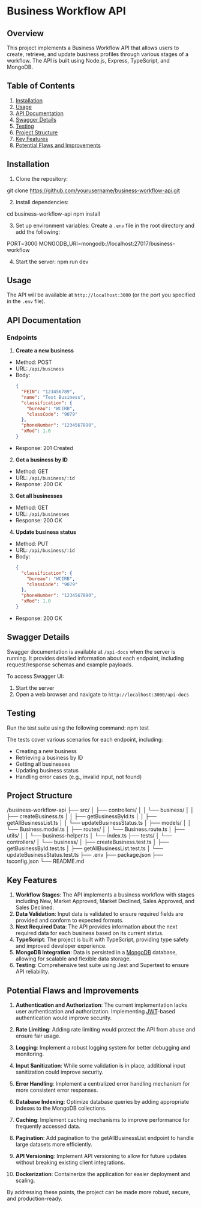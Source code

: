 # Business Workflow API

## Overview

This project implements a Business Workflow API that allows users to create, retrieve, and update business profiles through various stages of a workflow. The API is built using Node.js, Express, TypeScript, and MongoDB.

## Table of Contents

1. [Installation](#installation)
2. [Usage](#usage)
3. [API Documentation](#api-documentation)
4. [Swagger Details](#swagger-details)
5. [Testing](#testing)
6. [Project Structure](#project-structure)
7. [Key Features](#key-features)
8. [Potential Flaws and Improvements](#potential-flaws-and-improvements)

## Installation

1. Clone the repository:

git clone https://github.com/yourusername/business-workflow-api.git 

2. Install dependencies:

cd business-workflow-api
npm install

3. Set up environment variables:
Create a `.env` file in the root directory and add the following:

PORT=3000
MONGODB_URI=mongodb://localhost:27017/business-workflow

4. Start the server:
npm run dev


## Usage

The API will be available at `http://localhost:3000` (or the port you specified in the `.env` file).

## API Documentation

### Endpoints

1. **Create a new business**
- Method: POST
- URL: `/api/business`
- Body:
  ```json
  {
    "FEIN": "123456789",
    "name": "Test Business",
    "classification": {
      "bureau": "WCIRB",
      "classCode": "9079"
    },
    "phoneNumber": "1234567890",
    "xMod": 1.0
  }
  ```
- Response: 201 Created

2. **Get a business by ID**
- Method: GET
- URL: `/api/business/:id`
- Response: 200 OK

3. **Get all businesses**
- Method: GET
- URL: `/api/businesses`
- Response: 200 OK

4. **Update business status**
- Method: PUT
- URL: `/api/business/:id`
- Body:
  ```json
  {
    "classification": {
      "bureau": "WCIRB",
      "classCode": "9079"
    },
    "phoneNumber": "1234567890",
    "xMod": 1.0
  }
  ```
- Response: 200 OK

## Swagger Details

Swagger documentation is available at `/api-docs` when the server is running. It provides detailed information about each endpoint, including request/response schemas and example payloads.

To access Swagger UI:
1. Start the server
2. Open a web browser and navigate to `http://localhost:3000/api-docs`

## Testing
Run the test suite using the following command:
npm test

The tests cover various scenarios for each endpoint, including:
- Creating a new business
- Retrieving a business by ID
- Getting all businesses
- Updating business status
- Handling error cases (e.g., invalid input, not found)

## Project Structure
/business-workflow-api
├── src/
│   ├── controllers/
│   │   └── business/
│   │       ├── createBusiness.ts
│   │       ├── getBusinessById.ts
│   │       ├── getAllBusinessList.ts
│   │       └── updateBusinessStatus.ts
│   ├── models/
│   │   └── Business.model.ts
│   ├── routes/
│   │   └── Business.route.ts
│   ├── utils/
│   │   └── business-helper.ts
│   └── index.ts
├── tests/
│   └── controllers/
│       └── business/
│           ├── createBusiness.test.ts
│           ├── getBusinessById.test.ts
│           ├── getAllBusinessList.test.ts
│           └── updateBusinessStatus.test.ts
├── .env
├── package.json
├── tsconfig.json
└── README.md


## Key Features

1. **Workflow Stages**: The API implements a business workflow with stages including New, Market Approved, Market Declined, Sales Approved, and Sales Declined.
2. **Data Validation**: Input data is validated to ensure required fields are provided and conform to expected formats.
3. **Next Required Data**: The API provides information about the next required data for each business based on its current status.
4. **TypeScript**: The project is built with TypeScript, providing type safety and improved developer experience.
5. **MongoDB Integration**: Data is persisted in a [MongoDB](https://www.mongodb.com/) database, allowing for scalable and flexible data storage.
6. **Testing**: Comprehensive test suite using Jest and Supertest to ensure API reliability.

## Potential Flaws and Improvements

1. **Authentication and Authorization**: The current implementation lacks user authentication and authorization. Implementing [JWT](https://jwt.io/)-based authentication would improve security.

2. **Rate Limiting**: Adding rate limiting would protect the API from abuse and ensure fair usage.

3. **Logging**: Implement a robust logging system for better debugging and monitoring.

4. **Input Sanitization**: While some validation is in place, additional input sanitization could improve security.

5. **Error Handling**: Implement a centralized error handling mechanism for more consistent error responses.

6. **Database Indexing**: Optimize database queries by adding appropriate indexes to the MongoDB collections.

7. **Caching**: Implement caching mechanisms to improve performance for frequently accessed data.

8. **Pagination**: Add pagination to the getAllBusinessList endpoint to handle large datasets more efficiently.

9. **API Versioning**: Implement API versioning to allow for future updates without breaking existing client integrations.

10. **Dockerization**: Containerize the application for easier deployment and scaling.

By addressing these points, the project can be made more robust, secure, and production-ready.
